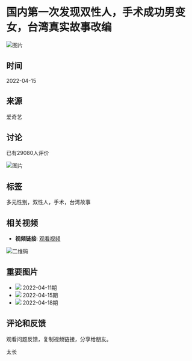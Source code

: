 # 国内第一次发现双性人，手术成功男变女，台湾真实故事改编

![图片](//pic1.iqiyipic.com/lequ/20210610/a1fcaf74d859477cac6cae768ac594b9.png)

## 时间
2022-04-15

## 来源
爱奇艺

## 讨论
已有29080人评价

![图片](https://u6.iqiyipic.com/image/20220415/93/c8/pv_6138674421538400_d_601_160_90.jpg)

## 标签
多元性别，双性人，手术，台湾故事

## 相关视频
* **视频链接**: [观看视频](http://www.iqiyi.com/v_1o7wzgycuto.html) 

![二维码](//qrcode.iqiyipic.com/qrcoder/?data=http%3A%2F%2Fiqiyi.cn%2F36GL1n6-7c&width=112&salt=7dc387957933207af2664a38a87f404c&app_id=02e0d03f&property=0)

## 重要图片
- ![](https://u6.iqiyipic.com/image/20220411/20/f6/pv_3344730774005300_d_601_160_90.jpg) 2022-04-11期
- ![](https://u6.iqiyipic.com/image/20220415/93/c8/pv_6138674421538400_d_601_160_90.jpg) 2022-04-15期
- ![](https://u6.iqiyipic.com/image/20220418/a6/a5/pv_1255088740755100_d_601_160_90.jpg) 2022-04-18期

## 评论和反馈
观看问题反馈，复制视频链接，分享给朋友。

太长